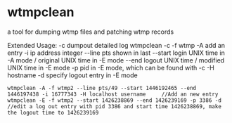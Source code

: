 wtmpclean
=========

a tool for dumping wtmp files and patching wtmp records

Extended Usage:
	-c dumpout detailed log
	wtmpclean -c -f wtmp
	-A add an entry
	-i ip address integer
	--line pts shown in last
	--start login UNIX time in -A mode / original UNIX time in -E mode
	--end logout UNIX time / modified UNIX time in -E mode
	-p pid in -E mode, which can be found with -c
	-H hostname
	-d specify logout entry in -E mode

	wtmpclean -A -f wtmp2 --line pts/49 --start 1446192465 --end 1446197438 -i 16777343 -H localhost username     //Add an new entry
	wtmpclean -E -f wtmp2 --start 1426238869 --end 1426239169 -p 3386 -d     //edit a log out entry with pid 3386 and start time 1426238869, make the logout time to 1426239169


